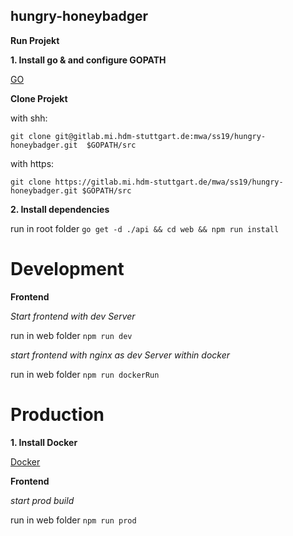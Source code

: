 ## hungry-honeybadger

**Run Projekt**

**1. Install go & and configure GOPATH**

[GO](https://golang.org/doc/install)


**Clone Projekt**

with shh:

`git clone git@gitlab.mi.hdm-stuttgart.de:mwa/ss19/hungry-honeybadger.git  $GOPATH/src`

with https:

`git clone https://gitlab.mi.hdm-stuttgart.de/mwa/ss19/hungry-honeybadger.git $GOPATH/src`


**2. Install dependencies**

run in root folder
`go get -d ./api && cd web && npm run install `

# Development 

**Frontend**

*Start frontend with dev Server*

run in web folder
`npm run dev`

*start frontend with nginx as dev Server within docker*

run in web folder
`npm run dockerRun`

# Production 

**1. Install Docker**

[Docker](https://docs.docker.com/install/)

**Frontend**

*start prod build*

run in web folder
`npm run prod`
 